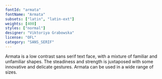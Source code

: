 ```yaml
---
fontId: "armata"
fontName: "Armata"
subsets: ["latin", "latin-ext"]
weights: [400]
styles: ["normal"]
designer: "Viktoriya Grabowska"
license: "OFL"
category: "SANS_SERIF"
---
```


<p>
Armata is a low contrast sans serif text face, with a mixture of familiar and unfamiliar shapes.
The steadiness and strength is juxtaposed with some innovative and delicate gestures. 
Armata can be used in a wide range of sizes.
</p>
